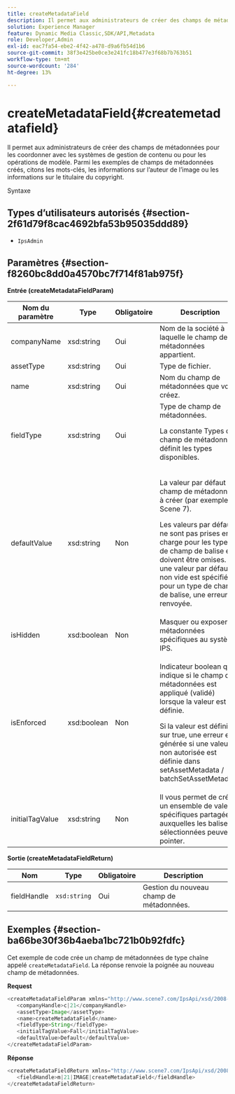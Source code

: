 ```yaml
---
title: createMetadataField
description: Il permet aux administrateurs de créer des champs de métadonnées pour les coordonner avec les systèmes de gestion de contenu ou pour les opérations de modèle. Parmi les exemples de champs de métadonnées créés, citons les mots-clés, les informations sur l’auteur de l’image ou les informations sur le titulaire du copyright.
solution: Experience Manager
feature: Dynamic Media Classic,SDK/API,Metadata
role: Developer,Admin
exl-id: eac7fa54-ebe2-4f42-a478-d9a6fb54d1b6
source-git-commit: 38f3e425be0ce3e241fc18b477e3f68b7b763b51
workflow-type: tm+mt
source-wordcount: '284'
ht-degree: 13%

---
```


# createMetadataField{#createmetadatafield}

Il permet aux administrateurs de créer des champs de métadonnées pour les coordonner avec les systèmes de gestion de contenu ou pour les opérations de modèle. Parmi les exemples de champs de métadonnées créés, citons les mots-clés, les informations sur l’auteur de l’image ou les informations sur le titulaire du copyright.

Syntaxe

## Types d’utilisateurs autorisés {#section-2f61d79f8cac4692bfa53b95035ddd89}

* `IpsAdmin`

## Paramètres {#section-f8260bc8dd0a4570bc7f714f81ab975f}

**Entrée (createMetadataFieldParam)**

<table id="table_E5B249BBED3B4D2F9CEE2CCF27472D1B"> 
 <thead> 
  <tr> 
   <th colname="col1" class="entry"> Nom du paramètre </th> 
   <th colname="col2" class="entry"> Type </th> 
   <th colname="col3" class="entry"> Obligatoire </th> 
   <th colname="col4" class="entry"> Description </th> 
  </tr> 
 </thead>
 <tbody> 
  <tr> 
   <td colname="col1"> <span class="codeph"> <span class="varname"> companyName</span> </span> </td> 
   <td colname="col2"> <span class="codeph"> xsd:string</span> </td> 
   <td colname="col3"> Oui </td> 
   <td colname="col4"> Nom de la société à laquelle le champ de métadonnées appartient. </td> 
  </tr> 
  <tr> 
   <td colname="col1"> <span class="codeph"> <span class="varname"> assetType</span> </span> </td> 
   <td colname="col2"> <span class="codeph"> xsd:string</span> </td> 
   <td colname="col3"> Oui </td> 
   <td colname="col4"> Type de fichier. </td> 
  </tr> 
  <tr> 
   <td colname="col1"> <span class="codeph"> <span class="varname"> name</span> </span> </td> 
   <td colname="col2"> <span class="codeph"> xsd:string</span> </td> 
   <td colname="col3"> Oui </td> 
   <td colname="col4"> Nom du champ de métadonnées que vous créez. </td> 
  </tr> 
  <tr> 
   <td colname="col1"> <span class="codeph"> <span class="varname"> fieldType</span> </span> </td> 
   <td colname="col2"> <span class="codeph"> xsd:string</span> </td> 
   <td colname="col3"> Oui </td> 
   <td colname="col4">Type de champ de métadonnées. <p>La constante Types de champ de métadonnées définit les types disponibles. </p> </td> 
  </tr> 
  <tr> 
   <td colname="col1"> <span class="codeph"> <span class="varname"> defaultValue</span> </span> </td> 
   <td colname="col2"> <span class="codeph"> xsd:string</span> </td> 
   <td colname="col3"> Non </td> 
   <td colname="col4"> <p>La valeur par défaut du champ de métadonnées à créer (par exemple, <span class="codeph"> Scene 7</span>). </p> <p>Les valeurs par défaut ne sont pas prises en charge pour les types de champ de balise et doivent être omises. Si une valeur par défaut non vide est spécifiée pour un type de champ de balise, une erreur est renvoyée. </p> </td> 
  </tr> 
  <tr> 
   <td colname="col1"> <span class="codeph"> <span class="varname"> isHidden</span> </span> </td> 
   <td colname="col2"> <span class="codeph"> xsd:boolean</span> </td> 
   <td colname="col3"> Non </td> 
   <td colname="col4"> Masquer ou exposer les métadonnées spécifiques au système IPS. </td> 
  </tr> 
  <tr> 
   <td colname="col1"><span class="codeph"><span class="varname"> isEnforced</span></span> </td> 
   <td colname="col2"><span class="codeph"> xsd:boolean</span> </td> 
   <td colname="col3"> <p>Non </p> </td> 
   <td colname="col4"> <p>Indicateur boolean qui indique si le champ de métadonnées est appliqué (validé) lorsque la valeur est définie. </p> <p>Si la valeur est définie sur true, une erreur est générée si une valeur non autorisée est définie dans <span class="codeph"> setAssetMetadata</span> /<span class="codeph"> batchSetAssetMetadata</span>. </p> </td> 
  </tr> 
  <tr> 
   <td colname="col1"> <span class="codeph"> <span class="varname"> initialTagValue</span> </span> </td> 
   <td colname="col2"> <span class="codeph"> xsd:string</span> </td> 
   <td colname="col3"> Non </td> 
   <td colname="col4"> Il vous permet de créer un ensemble de valeurs spécifiques partagées auxquelles les balises sélectionnées peuvent pointer. </td> 
  </tr> 
 </tbody> 
</table>

**Sortie (createMetadataFieldReturn)**

| Nom | Type | Obligatoire | Description |
|---|---|---|---|
| fieldHandle | `xsd:string` | Oui | Gestion du nouveau champ de métadonnées. |

## Exemples {#section-ba66be30f36b4aeba1bc721b0b92fdfc}

Cet exemple de code crée un champ de métadonnées de type chaîne appelé `createMetadataField`. La réponse renvoie la poignée au nouveau champ de métadonnées.

**Request**

```java
<createMetadataFieldParam xmlns="http://www.scene7.com/IpsApi/xsd/2008-01-15">
   <companyHandle>c|21</companyHandle>
   <assetType>Image</assetType>
   <name>createMetadataField</name>
   <fieldType>String</fieldType>
   <initialTagValue>Fall</initialTagValue>
   <defaultValue>Default</defaultValue>
</createMetadataFieldParam>
```

**Réponse**

```java
<createMetadataFieldReturn xmlns="http://www.scene7.com/IpsApi/xsd/2008-01-15">
   <fieldHandle>m|21|IMAGE|createMetadataField</fieldHandle>
</createMetadataFieldReturn>
```
